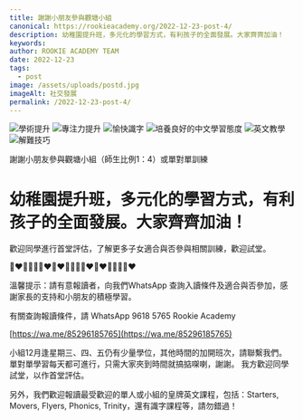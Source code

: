 ```yaml
---
title: 謝謝小朋友參與觀塘小組
canonical: https://rookieacademy.org/2022-12-23-post-4/
description: 幼稚園提升班，多元化的學習方式，有利孩子的全面發展。大家齊齊加油！
keywords: 
author: ROOKIE ACADEMY TEAM
date: 2022-12-23
tags:
  - post
image: /assets/uploads/postd.jpg
imageAlt: 社交發展
permalink: /2022-12-23-post-4/
---
```

![學術提升](/assets/uploads/poste.jpg)
![專注力提升](/assets/uploads/postf.jpg)
![愉快識字](/assets/uploads/postg.jpg)
![培養良好的中文學習態度](/assets/uploads/posth.jpg)
![英文教學](/assets/uploads/postj.jpg)
![解難技巧](/assets/uploads/postk.jpg)

謝謝小朋友參與觀塘小組（師生比例1：4）或單對單訓練 

# 幼稚園提升班，多元化的學習方式，有利孩子的全面發展。大家齊齊加油！

歡迎同學進行首堂評估，了解更多子女適合與否參與相關訓練，歡迎試堂。

🧡❤💛💚💚💛❤🧡❤💛💚💚💛❤🧡❤💛💚💚💛❤

溫馨提示：請有意報讀者，向我們WhatsApp 查詢入讀條件及適合與否參加，感謝家長的支持和小朋友的積極學習。

有關查詢報讀條件，請 WhatsApp  9618 5765 Rookie Academy

[https://wa.me/85296185765](https://wa.me/85296185765)

小組12月逢星期三、四、五仍有少量學位，其他時間的加開班次，請聯繫我們。單對單學習每天都可進行，只需大家夾到時間就搞掂㗎喇，謝謝。
我方歡迎同學試堂，以作首堂評估。

另外，我們歡迎報讀最受歡迎的單人或小組的皇牌英文課程，包括：Starters, Movers, Flyers, Phonics, Trinity，還有識字課程等，請勿錯過！